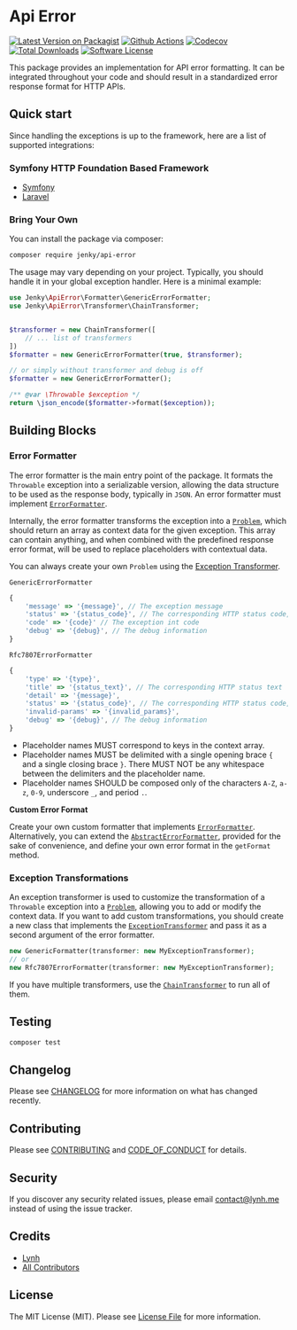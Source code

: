 
# Api Error

[![Latest Version on Packagist][ico-version]][link-packagist]
[![Github Actions][ico-gh-actions]][link-gh-actions]
[![Codecov][ico-codecov]][link-codecov]
[![Total Downloads][ico-downloads]][link-downloads]
[![Software License][ico-license]](LICENSE.md)

This package provides an implementation for API error formatting. It can be integrated throughout your code and should result in a standardized error response format for HTTP APIs.

## Quick start

Since handling the exceptions is up to the framework, here are a list of supported integrations:

### Symfony HTTP Foundation Based Framework

- [Symfony](https://github.com/jenky/api-error-bundle)
- [Laravel](https://github.com/jenky/hades)

### Bring Your Own

You can install the package via composer:

```bash
composer require jenky/api-error
```

The usage may vary depending on your project. Typically, you should handle it in your global exception handler. Here is a minimal example:

```php
use Jenky\ApiError\Formatter\GenericErrorFormatter;
use Jenky\ApiError\Transformer\ChainTransformer;


$transformer = new ChainTransformer([
    // ... list of transformers
])
$formatter = new GenericErrorFormatter(true, $transformer);

// or simply without transformer and debug is off
$formatter = new GenericErrorFormatter();

/** @var \Throwable $exception */
return \json_encode($formatter->format($exception));
```

## Building Blocks

### Error Formatter

The error formatter is the main entry point of the package. It formats the `Throwable` exception into a serializable version, allowing the data structure to be used as the response body, typically in `JSON`. An error formatter must implement [`ErrorFormatter`](https://github.com/jenky/api-error/blob/main/src/Formatter/ErrorFormatter.php).

Internally, the error formatter transforms the exception into a [`Problem`](https://github.com/jenky/api-error/blob/main/src/Problem.php), which should return an array as context data for the given exception. This array can contain anything, and when combined with the predefined response error format, will be used to replace placeholders with contextual data.

You can always create your own `Problem` using the [Exception Transformer](#exception-transformations).

`GenericErrorFormatter`

```js
{
    'message' => '{message}', // The exception message
    'status' => '{status_code}', // The corresponding HTTP status code, defaults to 500
    'code' => '{code}' // The exception int code
    'debug' => '{debug}', // The debug information
}
```

`Rfc7807ErrorFormatter`

```js
{
    'type' => '{type}',
    'title' => '{status_text}', // The corresponding HTTP status text
    'detail' => '{message}',
    'status' => '{status_code}', // The corresponding HTTP status code, defaults to 500
    'invalid-params' => '{invalid_params}',
    'debug' => '{debug}', // The debug information
}
```

- Placeholder names MUST correspond to keys in the context array.
- Placeholder names MUST be delimited with a single opening brace `{` and a single closing brace `}`. There MUST NOT be any whitespace between the delimiters and the placeholder name.
- Placeholder names SHOULD be composed only of the characters `A-Z`, `a-z`, `0-9`, underscore `_`, and period `.`.

**Custom Error Format**

Create your own custom formatter that implements [`ErrorFormatter`](https://github.com/jenky/api-error/blob/main/src/Formatter/ErrorFormatter.php). Alternatively, you can extend the [`AbstractErrorFormatter`](https://github.com/jenky/api-error/blob/main/src/Formatter/AbstractErrorFormatter.php), provided for the sake of convenience, and define your own error format in the `getFormat` method.

### Exception Transformations

An exception transformer is used to customize the transformation of a `Throwable` exception into a [`Problem`](https://github.com/jenky/api-error/blob/main/src/Problem.php), allowing you to add or modify the context data. If you want to add custom transformations, you should create a new class that implements the [`ExceptionTransformer`](https://github.com/jenky/api-error/blob/main/src/Transformer/ExceptionTransformer.php) and pass it as a second argument of the error formatter.

```php
new GenericFormatter(transformer: new MyExceptionTransformer);
// or
new Rfc7807ErrorFormatter(transformer: new MyExceptionTransformer);
```

If you have multiple transformers, use the [`ChainTransformer`](https://github.com/jenky/api-error/blob/main/src/Transformer/ChainTransformer.php) to run all of them.

## Testing

```bash
composer test
```

## Changelog

Please see [CHANGELOG](CHANGELOG.md) for more information on what has changed recently.

## Contributing

Please see [CONTRIBUTING](CONTRIBUTING.md) and [CODE_OF_CONDUCT](CODE_OF_CONDUCT.md) for details.

## Security

If you discover any security related issues, please email contact@lynh.me instead of using the issue tracker.

## Credits

- [Lynh](https://github.com/jenky)
- [All Contributors](../../contributors)

## License

The MIT License (MIT). Please see [License File](LICENSE.md) for more information.

[ico-version]: https://img.shields.io/packagist/v/jenky/api-error.svg?style=for-the-badge
[ico-license]: https://img.shields.io/badge/license-MIT-brightgreen.svg?style=for-the-badge
[ico-gh-actions]: https://img.shields.io/github/actions/workflow/status/jenky/api-error/testing.yml?branch=main&label=actions&logo=github&style=for-the-badge
[ico-codecov]: https://img.shields.io/codecov/c/github/jenky/api-error?logo=codecov&style=for-the-badge
[ico-downloads]: https://img.shields.io/packagist/dt/jenky/api-error.svg?style=for-the-badge

[link-packagist]: https://packagist.org/packages/jenky/api-error
[link-gh-actions]: https://github.com/jenky/api-error
[link-codecov]: https://codecov.io/gh/jenky/api-error
[link-downloads]: https://packagist.org/packages/jenky/api-error

